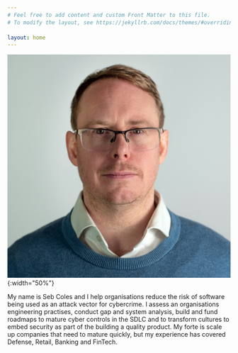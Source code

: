 ```yaml
---
# Feel free to add content and custom Front Matter to this file.
# To modify the layout, see https://jekyllrb.com/docs/themes/#overriding-theme-defaults

layout: home
---
```


![profile pic](/assets/images/profile.jpg){:width="50%"}

My name is Seb Coles and I help organisations reduce the risk of software being used as an attack vector for cybercrime. I assess an organisations engineering practises, conduct gap and system analysis, build and fund roadmaps to mature cyber controls in the SDLC and to transform cultures to embed security as part of the building a quality product. My forte is scale up companies that need to mature quickly, but my experience has covered Defense, Retail, Banking and FinTech.


